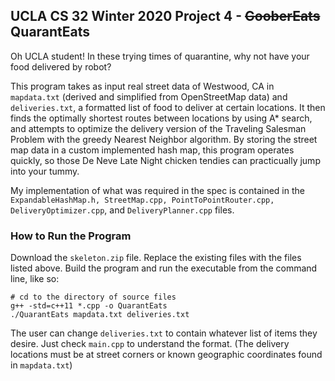 ## UCLA CS 32 Winter 2020 Project 4 - ~~GooberEats~~ QuarantEats

Oh UCLA student! In these trying times of quarantine, why not have your food delivered by robot?

This program takes as input real street data of Westwood, CA in `mapdata.txt` (derived and simplified from OpenStreetMap data) and `deliveries.txt`, a formatted list of food to deliver at certain locations. It then finds the optimally shortest routes between locations by using A* search, and attempts to optimize the delivery version of the Traveling Salesman Problem with the greedy Nearest Neighbor algorithm. By storing the street map data in a custom implemented hash map, this program operates quickly, so those De Neve Late Night chicken tendies can practicually jump into your tummy.

My implementation of what was required in the spec is contained in the `ExpandableHashMap.h, StreetMap.cpp, PointToPointRouter.cpp, DeliveryOptimizer.cpp`, and `DeliveryPlanner.cpp` files.

### How to Run the Program
Download the `skeleton.zip` file. Replace the existing files with the files listed above. Build the program and run the executable from the command line, like so:
```
# cd to the directory of source files
g++ -std=c++11 *.cpp -o QuarantEats
./QuarantEats mapdata.txt deliveries.txt
```
The user can change `deliveries.txt` to contain whatever list of items they desire. Just check `main.cpp` to understand the format. (The delivery locations must be at street corners or known geographic coordinates found in `mapdata.txt`)
